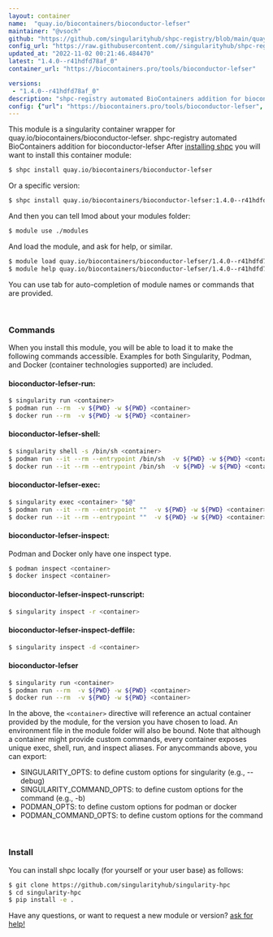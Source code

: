 ```yaml
---
layout: container
name:  "quay.io/biocontainers/bioconductor-lefser"
maintainer: "@vsoch"
github: "https://github.com/singularityhub/shpc-registry/blob/main/quay.io/biocontainers/bioconductor-lefser/container.yaml"
config_url: "https://raw.githubusercontent.com//singularityhub/shpc-registry/main/quay.io/biocontainers/bioconductor-lefser/container.yaml"
updated_at: "2022-11-02 00:21:46.484470"
latest: "1.4.0--r41hdfd78af_0"
container_url: "https://biocontainers.pro/tools/bioconductor-lefser"

versions:
 - "1.4.0--r41hdfd78af_0"
description: "shpc-registry automated BioContainers addition for bioconductor-lefser"
config: {"url": "https://biocontainers.pro/tools/bioconductor-lefser", "maintainer": "@vsoch", "description": "shpc-registry automated BioContainers addition for bioconductor-lefser", "latest": {"1.4.0--r41hdfd78af_0": "sha256:1d3729ad19a24b30413f0ec80b1610967909e8ccf2d2926e5f16f0baee1f34a8"}, "tags": {"1.4.0--r41hdfd78af_0": "sha256:1d3729ad19a24b30413f0ec80b1610967909e8ccf2d2926e5f16f0baee1f34a8"}, "docker": "quay.io/biocontainers/bioconductor-lefser"}
---
```


This module is a singularity container wrapper for quay.io/biocontainers/bioconductor-lefser.
shpc-registry automated BioContainers addition for bioconductor-lefser
After [installing shpc](#install) you will want to install this container module:


```bash
$ shpc install quay.io/biocontainers/bioconductor-lefser
```

Or a specific version:

```bash
$ shpc install quay.io/biocontainers/bioconductor-lefser:1.4.0--r41hdfd78af_0
```

And then you can tell lmod about your modules folder:

```bash
$ module use ./modules
```

And load the module, and ask for help, or similar.

```bash
$ module load quay.io/biocontainers/bioconductor-lefser/1.4.0--r41hdfd78af_0
$ module help quay.io/biocontainers/bioconductor-lefser/1.4.0--r41hdfd78af_0
```

You can use tab for auto-completion of module names or commands that are provided.

<br>

### Commands

When you install this module, you will be able to load it to make the following commands accessible.
Examples for both Singularity, Podman, and Docker (container technologies supported) are included.

#### bioconductor-lefser-run:

```bash
$ singularity run <container>
$ podman run --rm  -v ${PWD} -w ${PWD} <container>
$ docker run --rm  -v ${PWD} -w ${PWD} <container>
```

#### bioconductor-lefser-shell:

```bash
$ singularity shell -s /bin/sh <container>
$ podman run --it --rm --entrypoint /bin/sh  -v ${PWD} -w ${PWD} <container>
$ docker run --it --rm --entrypoint /bin/sh  -v ${PWD} -w ${PWD} <container>
```

#### bioconductor-lefser-exec:

```bash
$ singularity exec <container> "$@"
$ podman run --it --rm --entrypoint ""  -v ${PWD} -w ${PWD} <container> "$@"
$ docker run --it --rm --entrypoint ""  -v ${PWD} -w ${PWD} <container> "$@"
```

#### bioconductor-lefser-inspect:

Podman and Docker only have one inspect type.

```bash
$ podman inspect <container>
$ docker inspect <container>
```

#### bioconductor-lefser-inspect-runscript:

```bash
$ singularity inspect -r <container>
```

#### bioconductor-lefser-inspect-deffile:

```bash
$ singularity inspect -d <container>
```



#### bioconductor-lefser

```bash
$ singularity run <container>
$ podman run --rm  -v ${PWD} -w ${PWD} <container>
$ docker run --rm  -v ${PWD} -w ${PWD} <container>
```


In the above, the `<container>` directive will reference an actual container provided
by the module, for the version you have chosen to load. An environment file in the
module folder will also be bound. Note that although a container
might provide custom commands, every container exposes unique exec, shell, run, and
inspect aliases. For anycommands above, you can export:

 - SINGULARITY_OPTS: to define custom options for singularity (e.g., --debug)
 - SINGULARITY_COMMAND_OPTS: to define custom options for the command (e.g., -b)
 - PODMAN_OPTS: to define custom options for podman or docker
 - PODMAN_COMMAND_OPTS: to define custom options for the command

<br>

### Install

You can install shpc locally (for yourself or your user base) as follows:

```bash
$ git clone https://github.com/singularityhub/singularity-hpc
$ cd singularity-hpc
$ pip install -e .
```

Have any questions, or want to request a new module or version? [ask for help!](https://github.com/singularityhub/singularity-hpc/issues)